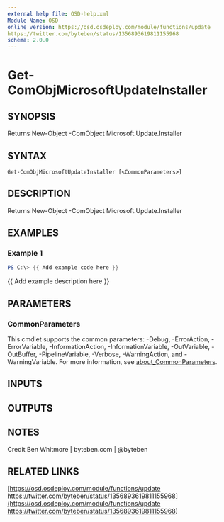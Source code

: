 ```yaml
---
external help file: OSD-help.xml
Module Name: OSD
online version: https://osd.osdeploy.com/module/functions/update
https://twitter.com/byteben/status/1356893619811155968
schema: 2.0.0
---
```


# Get-ComObjMicrosoftUpdateInstaller

## SYNOPSIS
Returns New-Object -ComObject Microsoft.Update.Installer

## SYNTAX

```
Get-ComObjMicrosoftUpdateInstaller [<CommonParameters>]
```

## DESCRIPTION
Returns New-Object -ComObject Microsoft.Update.Installer

## EXAMPLES

### Example 1
```powershell
PS C:\> {{ Add example code here }}
```

{{ Add example description here }}

## PARAMETERS

### CommonParameters
This cmdlet supports the common parameters: -Debug, -ErrorAction, -ErrorVariable, -InformationAction, -InformationVariable, -OutVariable, -OutBuffer, -PipelineVariable, -Verbose, -WarningAction, and -WarningVariable. For more information, see [about_CommonParameters](http://go.microsoft.com/fwlink/?LinkID=113216).

## INPUTS

## OUTPUTS

## NOTES
Credit Ben Whitmore | byteben.com | @byteben

## RELATED LINKS

[https://osd.osdeploy.com/module/functions/update
https://twitter.com/byteben/status/1356893619811155968](https://osd.osdeploy.com/module/functions/update
https://twitter.com/byteben/status/1356893619811155968)

